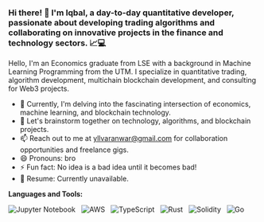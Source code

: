### Hi there! 👋 I'm Iqbal, a day-to-day quantitative developer, passionate about developing trading algorithms and collaborating on innovative projects in the finance and technology sectors. 📈💻


Hello, I'm an Economics graduate from LSE with a background in Machine Learning Programming from the UTM. I specialize in quantitative trading, algorithm development, multichain blockchain development, and consulting for Web3 projects.

- 🔭 Currently, I'm delving into the fascinating intersection of economics, machine learning, and blockchain technology.
- 💬 Let's brainstorm together on technology, algorithms, and blockchain projects.
- 📫 Reach out to me at yllvaranwar@gmail.com for collaboration opportunities and freelance gigs.
- 😄 Pronouns: bro
- ⚡ Fun fact: No idea is a bad idea until it becomes bad!
- 📝 Resume: Currently unavailable.

**Languages and Tools:**


![Jupyter Notebook](https://img.shields.io/badge/-Jupyter%20Notebook-orange?logo=jupyter&style=social)&nbsp;&nbsp;
![AWS](https://img.shields.io/badge/-AWS-orange?logo=amazon-aws&style=social)&nbsp;&nbsp;
![TypeScript](https://img.shields.io/badge/-TypeScript-blue?logo=typescript&style=social)&nbsp;&nbsp;
![Rust](https://img.shields.io/badge/-Rust-blue?logo=npm&style=social)&nbsp;&nbsp;
![Solidity](https://img.shields.io/badge/-Solidity-brown?logo=solidity&style=social)&nbsp;&nbsp;
![Go](https://img.shields.io/badge/-Go-blue?logo=go&style=social)&nbsp;&nbsp;

